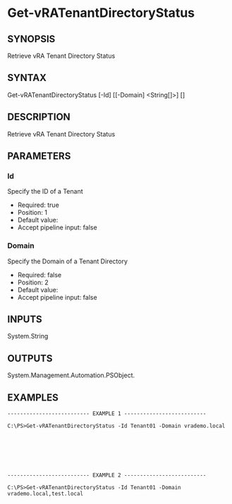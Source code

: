 # Get-vRATenantDirectoryStatus

## SYNOPSIS
    
Retrieve vRA Tenant Directory Status

## SYNTAX
 Get-vRATenantDirectoryStatus [-Id] <String> [[-Domain] <String[]>] [<CommonParameters>]    

## DESCRIPTION

Retrieve vRA Tenant Directory Status

## PARAMETERS


### Id

Specify the ID of a Tenant
* Required: true
* Position: 1
* Default value: 
* Accept pipeline input: false

### Domain

Specify the Domain of a Tenant Directory
* Required: false
* Position: 2
* Default value: 
* Accept pipeline input: false

## INPUTS

System.String

## OUTPUTS

System.Management.Automation.PSObject.

## EXAMPLES
```
-------------------------- EXAMPLE 1 --------------------------

C:\PS>Get-vRATenantDirectoryStatus -Id Tenant01 -Domain vrademo.local







-------------------------- EXAMPLE 2 --------------------------

C:\PS>Get-vRATenantDirectoryStatus -Id Tenant01 -Domain vrademo.local,test.local
```


